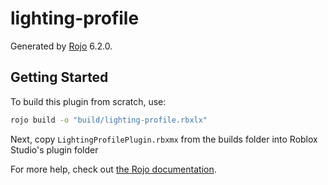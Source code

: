# lighting-profile
Generated by [Rojo](https://github.com/rojo-rbx/rojo) 6.2.0.

## Getting Started
To build this plugin from scratch, use:

```bash
rojo build -o "build/lighting-profile.rbxlx"
```

Next, copy `LightingProfilePlugin.rbxmx` from the builds folder into Roblox Studio's plugin folder

For more help, check out [the Rojo documentation](https://rojo.space/docs).